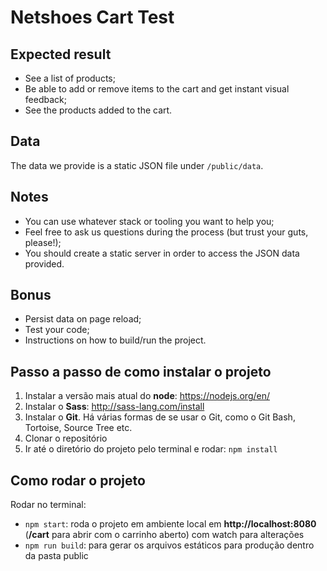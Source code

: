 # Netshoes Cart Test

## Expected result

* See a list of products;
* Be able to add or remove items to the cart and get instant visual feedback;
* See the products added to the cart.

## Data

The data we provide is a static JSON file under `/public/data`.

## Notes

* You can use whatever stack or tooling you want to help you;
* Feel free to ask us questions during the process (but trust your guts, please!);
* You should create a static server in order to access the JSON data provided.

## Bonus

* Persist data on page reload;
* Test your code;
* Instructions on how to build/run the project.

## Passo a passo de como instalar o projeto

1. Instalar a versão mais atual do **node**: https://nodejs.org/en/
2. Instalar o **Sass**: http://sass-lang.com/install
3. Instalar o **Git**. Há várias formas de se usar o Git, como o Git Bash, Tortoise, Source Tree etc.
4. Clonar o repositório
5. Ir até o diretório do projeto pelo terminal e rodar:
  `npm install`

## Como rodar o projeto

Rodar no terminal:
- `npm start`: roda o projeto em ambiente local em **http://localhost:8080** (**/cart** para abrir com o carrinho aberto) com watch para alterações
- `npm run build`: para gerar os arquivos estáticos para produção dentro da pasta public
